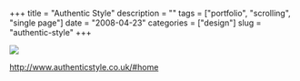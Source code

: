 +++
title = "Authentic Style"
description = ""
tags = ["portfolio", "scrolling", "single page"]
date = "2008-04-23"
categories = ["design"]
slug = "authentic-style"
+++


 

  <div id="screens-thumbs" class="clearfix">
    <div class="txt-center" id="design-submission"><a href="http://www.authenticstyle.co.uk/#home"><img id='bluga-thumbnail-1219' class='bluga-thumbnail large' src='//konigi.com/media/bluga/
wt480f3451da573_0.jpg'/></a></div>  
  </div>   
<p><a href="http://www.authenticstyle.co.uk/#home">http://www.authenticstyle.co.uk/#home</a></p>




